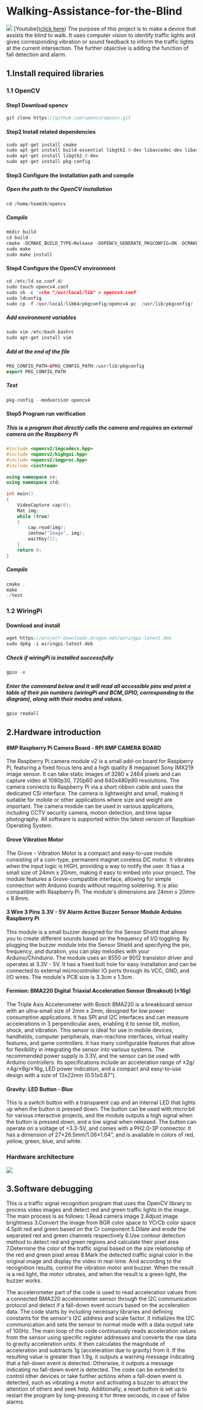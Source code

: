 # Walking-Assistance-for-the-Blind
![](images/logo.jpg)
[Youtube]([click here](https://blog.csdn.net/qq_40344790/article/details/127653557))
The purpose of this project is to make a device that assists the blind to walk. It uses computer vision to identify traffic lights and gives corresponding vibration or sound feedback to inform the traffic lights at the current intersection. The further objective is adding the function of fall detection and alarm.


## 1.Install required libraries

 ### 1.1 OpenCV
 
  #### Step1 Download opencv
 ```cpp
 git clone https://github.com/opencv/opencv.git
 ```
  
 #### Step2 Install related dependencies
  ```cpp
  sudo apt-get install cmake
  sudo apt-get install build-essential libgtk2.0-dev libavcodec-dev libavformat-dev libjpeg-dev libswscale-dev libtiff5-dev
  sudo apt-get install libgtk2.0-dev
  sudo apt-get install pkg-config 
  ```
 #### Step3 Configure the installation path and compile
  ##### Open the path to the OpenCV installation
   ```cpp
   cd /home/team34/opencv
   ```
  ##### Compile
  ```cpp
  mkdir build
cd build
cmake -DCMAKE_BUILD_TYPE=Release -DOPENCV_GENERATE_PKGCONFIG=ON -DCMAKE_INSTALL_PREFIX=/usr/local ..
sudo make
sudo make install
```
#### Step4 Configure the OpenCV environment
```cpp
cd /etc/ld.so.conf.d/
sudo touch opencv4.conf
sudo sh -c 'echo "/usr/local/lib" > opencv4.conf'
sudo ldconfig
sudo cp -f /usr/local/lib64/pkgconfig/opencv4.pc  /usr/lib/pkgconfig/
```
##### Add environment variables
```cpp
sudo vim /etc/bash.bashrc
sudo apt-get install vim
```
##### Add at the end of the file
```cpp
PKG_CONFIG_PATH=$PKG_CONFIG_PATH:/usr/lib/pkgconfig
export PKG_CONFIG_PATH
```
##### Test
```cpp
pkg-config --modversion opencv4
```
#### Step5 Program run verification
##### This is a program that directly calls the camera and requires an external camera on the Raspberry Pi
```cpp
#include <opencv2/imgcodecs.hpp>
#include <opencv2/highgui.hpp>
#include <opencv2/imgproc.hpp>
#include <iostream>
 
using namespace cv;
using namespace std;
 
int main()
{
	VideoCapture cap(0);
	Mat img;
	while (true)
	{
		cap.read(img);
		imshow("Image", img);
		waitKey(1);
	}
    return 0;
}
```
 ##### Compile
 ```cpp
 cmake .
 make
 ./test
 ```
### 1.2 WiringPi
#### Download and install
```cpp
wget https://project-downloads.drogon.net/wiringpi-latest.deb
sudo dpkg -i wiringpi-latest.deb
```
##### Check if wiringPi is installed successfully
```cpp
gpio -v
```
##### Enter the command below and it will read all accessible pins and print a table of their pin numbers (wiringPi and BCM_GPIO, corresponding to the diagram), along with their modes and values.
```cpp
gpio readall
```
## 2.Hardware introduction
#### 8MP Raspberry Pi Camera Board -  RPI 8MP CAMERA BOARD
The Raspberry Pi camera module v2 is a small add-on board for Raspberry Pi, featuring a fixed focus lens and a high quality 8 megapixel Sony IMX219 image sensor. It can take static images of 3280 x 2464 pixels and can capture video at 1080p30, 720p60 and 640x480p90 resolutions. The camera connects to Raspberry Pi via a short ribbon cable and uses the dedicated CSi interface. The camera is lightweight and small, making it suitable for mobile or other applications where size and weight are important. The camera module can be used in various applications, including CCTV security camera, motion detection, and time lapse photography. All software is supported within the latest version of Raspbian Operating System.
#### Grove Vibration Motor
The Grove - Vibration Motor is a compact and easy-to-use module consisting of a coin-type, permanent magnet coreless DC motor. It vibrates when the input logic is HIGH, providing a way to notify the user. It has a small size of 24mm x 20mm, making it easy to embed into your project. The module features a Grove-compatible interface, allowing for simple connection with Arduino boards without requiring soldering. It is also compatible with Raspberry Pi. The module's dimensions are 24mm x 20mm x 9.8mm.
#### 3 Wire 3 Pins 3.3V - 5V Alarm Active Buzzer Sensor Module Arduino Raspberry Pi
This module is a small buzzer designed for the Sensor Shield that allows you to create different sounds based on the frequency of I/O toggling. By plugging the buzzer module into the Sensor Shield and specifying the pin, frequency, and duration, you can play melodies with your Arduino/Chinduino. The module uses an 8550 or 9012 transistor driver and operates at 3.3V - 5V. It has a fixed bolt hole for easy installation and can be connected to external microcontroller IO ports through its VCC, GND, and I/O wires. The module's PCB size is 3.3cm x 1.3cm.
#### Fermion: BMA220 Digital Triaxial Acceleration Sensor (Breakout) (±16g)
The Triple Axis Accelerometer with Bosch BMA220 is a breakboard sensor with an ultra-small size of 2mm x 2mm, designed for low power consumption applications. It has SPI and I2C interfaces and can measure accelerations in 3 perpendicular axes, enabling it to sense tilt, motion, shock, and vibration. This sensor is ideal for use in mobile devices, handhelds, computer peripherals, man-machine interfaces, virtual reality features, and game controllers. It has many configurable features that allow for flexibility in integrating the sensor into various systems. The recommended power supply is 3.3V, and the sensor can be used with Arduino controllers. Its specifications include an acceleration range of ±2g/±4g/±8g/±16g, LED power indication, and a compact and easy-to-use design with a size of 13x22mm (0.51x0.87").
#### Gravity: LED Button - Blue
This is a switch button with a transparent cap and an internal LED that lights up when the button is pressed down. The button can be used with micro:bit for various interactive projects, and the module outputs a high signal when the button is pressed down, and a low signal when released. The button can operate on a voltage of +3.3-5V, and comes with a PH2.0-3P connector. It has a dimension of 27×26.5mm/1.06×1.04”, and is available in colors of red, yellow, green, blue, and white.
### Hardware architecture
![](images/hard.png)
## 3.Software debugging
This is a traffic signal recognition program that uses the OpenCV library to process video images and detect red and green traffic lights in the image. The main process is as follows:
1.Read camera image
2.Adjust image brightness
3.Convert the image from BGR color space to YCrCb color space
4.Split red and green based on the Cr component
5.Dilate and erode the separated red and green channels respectively
6.Use contour detection method to detect red and green regions and calculate their pixel area
7.Determine the color of the traffic signal based on the size relationship of the red and green pixel areas
8.Mark the detected traffic signal color in the original image and display the video in real-time.
And according to the recognition results, control the vibration motor and buzzer. When the result is a red light, the motor vibrates, and when the result is a green light, the buzzer works.


The accelerometer part of the code is used to read acceleration values from a connected BMA220 accelerometer sensor through the I2C communication protocol and detect if a fall-down event occurs based on the acceleration data.
The code starts by including necessary libraries and defining constants for the sensor's I2C address and scale factor. It initializes the I2C communication and sets the sensor to normal mode with a data output rate of 100Hz.
The main loop of the code continuously reads acceleration values from the sensor using specific register addresses and converts the raw data to gravity acceleration units. It then calculates the magnitude of acceleration and subtracts 1g (acceleration due to gravity) from it. If the resulting value is greater than 1.9g, it outputs a warning message indicating that a fall-down event is detected. Otherwise, it outputs a message indicating no fall-down event is detected.
The code can be extended to control other devices or take further actions when a fall-down event is detected, such as vibrating a motor and activating a buzzer to attract the attention of others and seek help. Additionally, a reset button is set up to restart the program by long-pressing it for three seconds, in case of false alarms.
